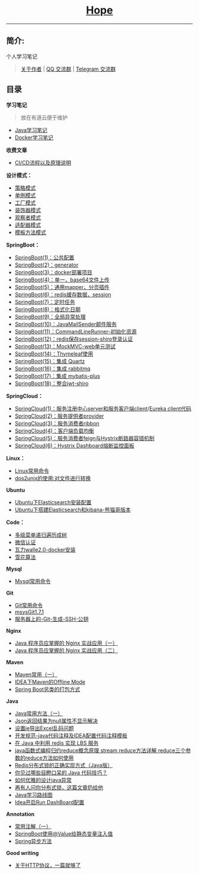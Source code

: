 <h1 align="center"><a href="https://github.com/java-aodeng" target="_blank">Hope</a></h1>

------------------------------

## 简介:

个人学习笔记

> [关于作者](http://ilovey.live/s/about) | [QQ 交流群](https://jq.qq.com/?_wv=1027&k=574chhz) | [Telegram 交流群](https://t.me/joinchat/LSsyBxVKLGEkF5MtIhg6TQ)

## 目录

**学习笔记**
> 放在有道云便于维护
- [Java学习笔记](http://note.youdao.com/noteshare?id=8c816e9f59e3e0585a9853ff88a928e0&sub=3AA035A331844FF9A55E0C2E5BDFC1AD)
- [Docker学习笔记](http://note.youdao.com/noteshare?id=d1dc17645777f325280267b6b3bea90b&sub=4444CB5D68124282B129A77088F75DCF)


**收费文章**

- [CI/CD流程以及原理说明](https://gitbook.cn/gitchat/activity/5daac87dd39d6a72d183b52c?utm_source=weixinNotification)

**设计模式：**

- [策略模式](https://github.com/java-aodeng/hope/tree/master/design-pattern/design-pattern1)
- [单例模式](https://github.com/java-aodeng/hope/tree/master/design-pattern/design-pattern2)
- [工厂模式](https://github.com/java-aodeng/hope/tree/master/design-pattern/design-pattern3)
- [装饰器模式](https://github.com/java-aodeng/hope/blob/master/design-pattern/design-pattern4/learn/DecoratorMode.md)
- [观察者模式](https://github.com/java-aodeng/hope/blob/master/design-pattern/design-pattern5/src/1.md)
- [适配器模式](https://github.com/java-aodeng/hope/blob/master/design-pattern/20190717/src/1.md)
- [模板方法模式](https://github.com/java-aodeng/hope/blob/master/design-pattern/20190718/src/1.md)

**SpringBoot：**

- [SpringBoot(1)：公共配置](https://github.com/java-aodeng/hope/tree/master/springboot/springboot1-public-pom)
- [SpringBoot(2)：generator](https://github.com/java-aodeng/hope/tree/master/springboot/springboot2-generator)
- [SpringBoot(3)：docker部署项目](https://github.com/java-aodeng/hope/tree/master/springboot/springboot3-docker)
- [SpringBoot(4)：单一，base64文件上传](https://github.com/java-aodeng/hope/tree/master/springboot/springboot4-file-upload)
- [SpringBoot(5)：通用mapper，分页插件](https://github.com/java-aodeng/hope/tree/master/springboot/springboot5-mapper-pagehelper)
- [SpringBoot(6)：redis缓存数据，session](https://github.com/java-aodeng/hope/tree/master/springboot/springboot6-redis-session)
- [SpringBoot(7)：定时任务](https://github.com/java-aodeng/hope/tree/master/springboot/springboot7-timed-task)
- [SpringBoot(8)：格式化日期](https://github.com/java-aodeng/hope/tree/master/springboot/springboot8-date-format)
- [SpringBoot(9)：全局异常处理](https://github.com/java-aodeng/hope/tree/master/springboot/springboot9-exception-manager)
- [SpringBoot(10)：JavaMailSender邮件服务](https://github.com/java-aodeng/hope/tree/master/springboot/springboot10-email)
- [SpringBoot(11)：CommandLineRunner-初始化资源](https://github.com/java-aodeng/hope/tree/master/springboot/springboot11-CommandLineRunner)
- [SpringBoot(12)：redis保存session-shiro登录认证](https://github.com/java-aodeng/hope/tree/master/springboot/springboot12-shiro-redis)
- [SpringBoot(13)：MockMVC-web单元测试](https://github.com/java-aodeng/hope/tree/master/springboot/springboot13-starter-test)
- [SpringBoot(14)：Thymeleaf使用](https://github.com/java-aodeng/hope/tree/master/springboot/springboot14-thymeleaf)
- [SpringBoot(15)：集成 Quartz](https://github.com/java-aodeng/hope/tree/master/springboot/springboot15-quartz)
- [SpringBoot(16)：集成 rabbitmq](https://github.com/java-aodeng/hope/tree/master/springboot/springboot16-rabbitmq)
- [SpringBoot(17)：集成 mybatis-plus](https://github.com/java-aodeng/hope/tree/master/springboot/springboot17-mybatis-plus)
- [SpringBoot(18)：整合jwt-shiro](https://github.com/java-aodeng/hope/tree/master/springboot/springboot18-jwt-shiro)

**SpringCloud：**

- [SpringCloud(1)：服务注册中心server和服务客户端client](https://github.com/java-aodeng/hope/tree/master/springcloud/micro-service1-eureka-server)/[Eureka client代码](https://github.com/java-aodeng/hope/tree/master/micro-service1-eureka-client)
- [SpringCloud(2)：服务提供者provider](https://github.com/java-aodeng/hope/tree/master/springcloud/micro-service2-eureka-provider)
- [SpringCloud(3)：服务消费者ribbon](https://github.com/java-aodeng/hope/tree/master/springcloud/micro-service3-eureka-ribbon)
- [SpringCloud(4)：客户端负载均衡](https://aodeng.cc/archives/khdfzjhs)
- [SpringCloud(5)：服务消费者feign与Hystrix断路器容错机制](https://github.com/java-aodeng/hope/tree/master/springcloud/micro-service5-feign)
- [SpringCloud(6)：Hystrix Dashboard熔断监控面板](https://github.com/java-aodeng/hope/tree/master/springcloud/micro-service6-hystrixdashboard)

**Linux：**
- [Linux常用命令](https://github.com/java-aodeng/hope/tree/master/linux/linux常用命令.md)
- [dos2unix的使用:对文件进行转换](https://github.com/java-aodeng/hope/blob/master/linux/dos2unix.md)

**Ubuntu**
- [Ubuntu下Elasticsearch安装配置](https://github.com/java-aodeng/hope/tree/master/ubuntu/es.md)
- [Ubuntu下搭建Elasticsearch和kibana-熊猫哥版本](https://github.com/java-aodeng/hope/tree/master/ubuntu/Elasticsearch-kibana.md)

**Code：**
- [多级菜单递归遍历成树](https://github.com/java-aodeng/hope/tree/master/good-code/多级菜单递归遍历成树.md)
- [微信认证](https://github.com/java-aodeng/hope/tree/master/good-code/微信认证.md)
- [瓦力walle2.0-docker安装](https://github.com/java-aodeng/hope/tree/master/good-code/瓦力walle2.0-docker安装.md)
- [雪花算法](https://github.com/java-aodeng/hope/tree/master/good-code/雪花算法.md)

**Mysql**
- [Mysql常用命令](http://note.youdao.com/noteshare?id=52371cae210acb36d0341cd8cf385147&sub=DF041BC1267F43A2956530C674914BC3)

**Git**
- [Git常用命令](https://github.com/java-aodeng/hope/tree/master/git/git1.md)
- [msysGit1.7.1](https://static.oschina.net/uploads/img/201210/15181332_I4p6.jpg)
- [服务器上的-Git-生成-SSH-公钥](https://git-scm.com/book/zh/v2/%E6%9C%8D%E5%8A%A1%E5%99%A8%E4%B8%8A%E7%9A%84-Git-%E7%94%9F%E6%88%90-SSH-%E5%85%AC%E9%92%A5)

**Nginx**
- [Java 程序员应掌握的 Nginx 实战应用（一）](https://github.com/java-aodeng/hope/tree/master/nginx/nginx1.md)
- [Java 程序员应掌握的 Nginx 实战应用（二）](https://github.com/java-aodeng/hope/tree/master/nginx/nginx2.md)

**Maven**
- [Maven常用（一）](https://github.com/java-aodeng/hope/blob/master/mvn.md)
- [IDEA下Maven的Offline Mode](https://www.cnblogs.com/wormday/p/8056997.html)
- [Spring Boot另类的打包方式](https://ryanc.cc/archives/springboot-package)

**Java**
- [Java常用方法（一）](https://github.com/java-aodeng/hope/blob/master/java/java1.md)
- [Json返回结果为null属性不显示解决](https://github.com/java-aodeng/hope/blob/master/json/json1.md)
- [设置ie导出Excel乱码问题](https://github.com/java-aodeng/hope/blob/master/ie/ieExcel1.md)
- [开发规范-java代码注释及IDEA配置代码注释模板](https://blog.csdn.net/LabDNirvana/article/details/90692573)
- [在 Java 中利用 redis 实现 LBS 服务](https://www.jianshu.com/p/ac6703bfd875)
- [java函数式编程归约reduce概念原理 stream reduce方法详解 reduce三个参数的reduce方法如何使用](https://www.cnblogs.com/noteless/p/9511407.html)
- [Redis分布式锁的正确实现方式（Java版）](https://wudashan.cn/2017/10/23/Redis-Distributed-Lock-Implement/)
- [你见过哪些目瞪口呆的 Java 代码技巧？](https://juejin.im/post/5d8db248f265da5b81793861)
- [如何优雅的设计java异常](http://lrwinx.github.io/2016/04/28/%E5%A6%82%E4%BD%95%E4%BC%98%E9%9B%85%E7%9A%84%E8%AE%BE%E8%AE%A1java%E5%BC%82%E5%B8%B8/)
- [再有人问你分布式锁，这篇文章扔给他](https://juejin.im/post/5bbb0d8df265da0abd3533a5#heading-2)
- [Java学习路线图](https://www.processon.com/view/link/5cb6c8a4e4b059e209fbf369#map)
- [Idea开启Run DashBoard配置](https://blog.csdn.net/lovewebeye/article/details/80071424)

**Annotation**
- [常用注解（一）](https://github.com/java-aodeng/hope/blob/master/Annotation/annotation1.md)
- [SpringBoot使用@Value给静态变量注入值](https://blog.csdn.net/mononoke111/article/details/81088472)
- [Spring异步方法](https://github.com/java-aodeng/hope/blob/master/spring/spring1.md)

**Good writing**
- [关于HTTP协议，一篇就够了](https://www.cnblogs.com/ranyonsue/p/5984001.html)
